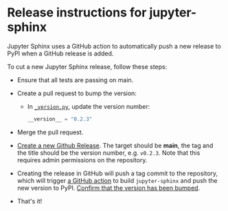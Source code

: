 # Release instructions for jupyter-sphinx

Jupyter Sphinx uses a GitHub action to automatically push a new release to
PyPI when a GitHub release is added.

To cut a new Jupyter Sphinx release, follow these steps:

- Ensure that all tests are passing on main.

- Create a pull request to bump the version:

  - In [`_version.py`](https://github.com/jupyter/jupyter-sphinx/blob/main/jupyter_sphinx/_version.py),
    update the version number:

    ```python
    __version__ = "0.2.3"
    ```

- Merge the pull request.

- [Create a new Github Release](https://github.com/jupyter/jupyter-sphinx/releases/new).
  The target should be **main**, the tag and the title should be the version number,
  e.g. `v0.2.3`. Note that this requires admin permissions on the repository.

- Creating the release in GitHub will push a tag commit to the repository, which will
  trigger [a GitHub action](https://github.com/jupyter/jupyter-sphinx/blob/main/.github/workflows/artifacts.yml)
  to build `jupyter-sphinx` and push the new version to PyPI.
  [Confirm that the version has been bumped](https://pypi.org/project/jupyter-sphinx/).

- That's it!
